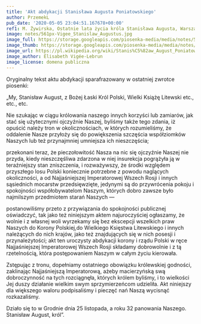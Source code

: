 ```yaml
---
title: 'Akt abdykacji Stanisława Augusta Poniatowskiego'
author: PrzemekL
pub_date: '2020-05-05 23:04:51.167678+00:00'
ref1: M. Żywirska, Ostatnie lata życia króla Stanisława Augusta, Warszawa 1975 str. 123-124
image: notes/561px-Vigee_Stanislaw_Augustus.jpg
image_full: https://storage.googleapis.com/piosenka-media/media/notes/561px-Vigee_Stanislaw_Augustus.jpg
image_thumb: https://storage.googleapis.com/piosenka-media/media/notes/561px-Vigee_Stanislaw_Augustus.jpg.0x300_q85_upscale.jpg
image_url: https://pl.wikipedia.org/wiki/Stanis%C5%82aw_August_Poniatowski#/media/Plik:Vigee_Stanislaw_Augustus.jpg
image_author: Élisabeth Vigée-Lebrun
image_license: domena publiczna
---
```


Oryginalny tekst aktu abdykacji sparafrazowany w ostatniej zwrotce piosenki:

„My,  Stanisław  August,  z  Bożej  Łaski  Król  Polski, Wielki Książę Litewski etc., etc., etc. 

Nie szukając w ciągu królowania naszego innych korzyści lub zamiarów, jak stać się użytecznymi ojczyźnie Naszej, byliśmy także tego zdania, iż opuścić należy tron w okolicznościach, w których rozumieliśmy, że oddalenie Nasze przyłoży się do powiększenia szczęścia współziomków Naszych lub też przynajmniej umniejsza ich nieszczęścia; 

przekonani teraz, że pieczołowitość Nasza na nic się ojczyźnie Naszej nie przyda, kiedy nieszczęśliwa zdarzona w niej insurekcja pogrążyła ją w teraźniejszy  stan  zniszczenia,  i  rozważywszy,  że  środki  względem  przyszłego  losu  Polski  koniecznie potrzebne z powodu naglących okoliczności, a od Najjaśniejszej Imperatorowej Wszech Rosji i innych sąsiednich mocarstw przedsięwzięte, jedynymi są do przywrócenia pokoju i spokojności współobywatelom Naszym, których dobro zawsze było najmilszym przedmiotem starań Naszych — 

postanowiliśmy przeto z przywiązania do spokojności publicznej oświadczyć, tak jako też niniejszym aktem najuroczyściej ogłaszamy, że wolnie i z własnej woli wyrzekamy się bez ekscepcji wszelkich praw Naszych do Korony Polskiej,do Wielkiego Księstwa Litewskiego i innych należących do nich krajów, jako też znajdujących się w nich posesji i przynależytości; akt ten uroczysty abdykacji korony i rządu Polski  w  ręce  Najjaśniejszej  Imperatorowej  Wszech  Rosji  składamy  dobrowolnie  i  z  tą  rzetelnością, która postępowaniem Naszym w całym życiu kierowała. 

Zstępując z tronu, dopełniamy ostatniego obowiązku królewskiej godności, zaklinając Najjaśniejszą Imperatorową, ażeby macierzyńską swą dobroczynność na tych rozciągnęła, których królem byliśmy, i to wielkości Jej duszy działanie wielkim swym sprzymierzeńcom udzieliła. Akt niniejszy dla większego waloru podpisaliśmy i pieczęć nań Naszą wycisnąć  rozkazaliśmy. 

Działo  się  to  w  Grodnie  dnia  25  listopada,  a  roku  32  panowania  Naszego. Stanisław August, król”.